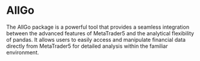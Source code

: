 # AllGo

The AllGo package is a powerful tool that provides a seamless integration between the advanced features of MetaTrader5 and the analytical flexibility of pandas. It allows users to easily access and manipulate financial data directly from MetaTrader5 for detailed analysis within the familiar environment.